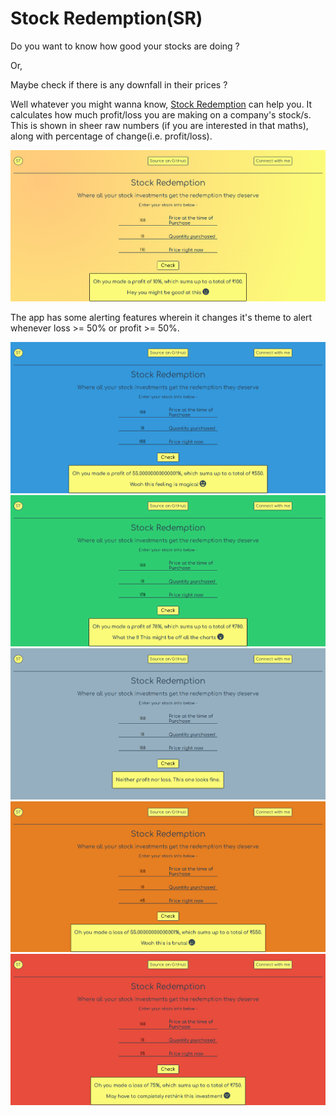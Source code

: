 # Stock Redemption(SR)

Do you want to know how good your stocks are doing ?

Or,

Maybe check if there is any downfall in their prices ?

Well whatever you might wanna know, [Stock Redemption](https://stockredemption.netlify.app/) can help you. It calculates how much profit/loss you are making on a company's stock/s. This is shown in sheer raw numbers (if you are interested in that maths), along with percentage of change(i.e. profit/loss).

![Stock redemption demo image](./assets/images/demos/demo1.png)

The app has some alerting features wherein it changes it's theme to alert whenever loss >= 50% or profit >= 50%.

![SR Theme on >=50% profit](./assets/images/demos/demo2.png)
![SR Theme on >=75% profit](./assets/images/demos/demo3.png)
![SR Theme on neither profit nor loss](./assets/images/demos/demo4.png)
![SR Theme on >=50% loss](./assets/images/demos/demo5.png)
![SR Theme on >=75% loss](./assets/images/demos/demo6.png)
